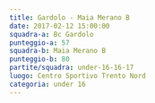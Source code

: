 ```yaml
---
title: Gardolo - Maia Merano B
date: 2017-02-12 15:00:00
squadra-a: Bc Gardolo
punteggio-a: 57
squadra-b: Maia Merano B
punteggio-b: 80
partite/squadra: under-16-16-17
luogo: Centro Sportivo Trento Nord
categoria: under 16
---
```

